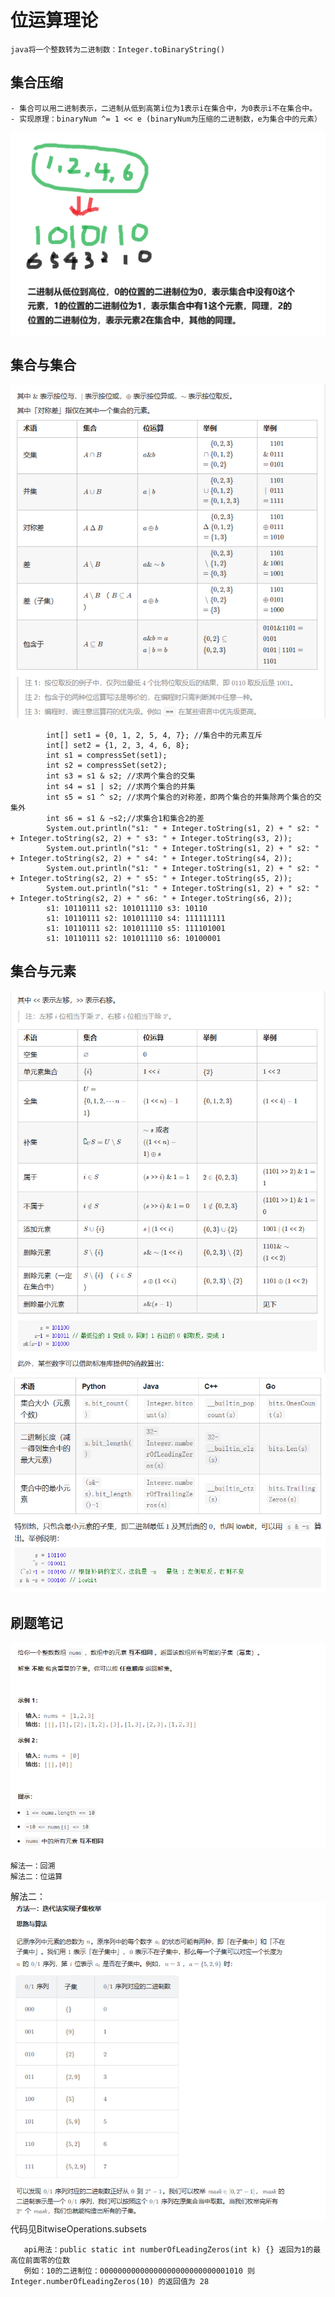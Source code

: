 # 位运算理论
    java将一个整数转为二进制数：Integer.toBinaryString()
## 集合压缩
    - 集合可以用二进制表示，二进制从低到高第i位为1表示i在集合中，为0表示i不在集合中。
    - 实现原理：binaryNum ^= 1 << e (binaryNum为压缩的二进制数，e为集合中的元素）
![集合压缩](../img/集合压缩.png "集合压缩")  

## 集合与集合
![集合与集合](../img/位运算-集合与集合.png "集合与集合")  

            int[] set1 = {0, 1, 2, 5, 4, 7}; //集合中的元素互斥
            int[] set2 = {1, 2, 3, 4, 6, 8};
            int s1 = compressSet(set1);
            int s2 = compressSet(set2);
            int s3 = s1 & s2; //求两个集合的交集
            int s4 = s1 | s2; //求两个集合的并集
            int s5 = s1 ^ s2; //求两个集合的对称差，即两个集合的并集除两个集合的交集外
            int s6 = s1 & ~s2;//求集合1和集合2的差
            System.out.println("s1: " + Integer.toString(s1, 2) + " s2: " + Integer.toString(s2, 2) + " s3: " + Integer.toString(s3, 2));
            System.out.println("s1: " + Integer.toString(s1, 2) + " s2: " + Integer.toString(s2, 2) + " s4: " + Integer.toString(s4, 2));
            System.out.println("s1: " + Integer.toString(s1, 2) + " s2: " + Integer.toString(s2, 2) + " s5: " + Integer.toString(s5, 2));
            System.out.println("s1: " + Integer.toString(s1, 2) + " s2: " + Integer.toString(s2, 2) + " s6: " + Integer.toString(s6, 2));
            s1: 10110111 s2: 101011110 s3: 10110
            s1: 10110111 s2: 101011110 s4: 111111111
            s1: 10110111 s2: 101011110 s5: 111101001
            s1: 10110111 s2: 101011110 s6: 10100001  
            
## 集合与元素  
 ![集合与元素](../img/位运算-集合与元素.png "集合与元素")
 ![集合与元素](../img/位运算-集合与元素2.png "集合与元素")
    
## 刷题笔记

 ![子集](../img/leetcode78子集.png "子集")
 
 
    解法一：回溯
    解法二：位运算  
    
解法二：
   ![子集](../img/leetcode78解析.png "子集")  
   代码见BitwiseOperations.subsets
   
       api用法：public static int numberOfLeadingZeros(int k) {} 返回为1的最高位前面零的位数  
       例如：10的二进制位：00000000000000000000000000001010 则 Integer.numberOfLeadingZeros(10) 的返回值为 28
